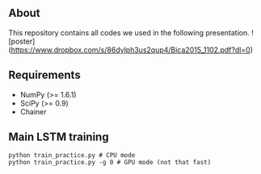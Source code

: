 ## About

This repository contains all codes we used in the following presentation.
![poster] (https://www.dropbox.com/s/86dylph3us2qup4/Bica2015_1102.pdf?dl=0)

## Requirements

* NumPy (>= 1.6.1)
* SciPy (>= 0.9)
* Chainer

## Main LSTM training

```
python train_practice.py # CPU mode
python train_practice.py -g 0 # GPU mode (not that fast)
```
